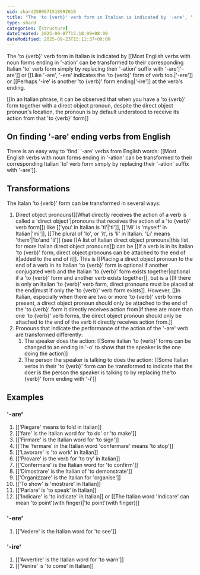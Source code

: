 ```yaml
---
uid: shard2509071518092610
title: "The 'to {verb}' verb form in Italian is indicated by '-are', '-ere' or '-ire' at the verb's ending"
type: shard
categories: [structure]
dateCreated: 2025-09-07T15:18:09+08:00
dateModified: 2025-09-23T15:11:37+08:00
---
```

The 'to {verb}' verb form in Italian is indicated by [[Most English verbs with noun forms ending in '-ation' can be transformed to their corresponding Italian 'to' verb form simply by replacing their '-ation' suffix with '-are'|'-are']] or [[Like '-are', '-ere' indicates the 'to {verb}' form of verb too.|'-ere']] or [[Perhaps '-ire' is another 'to {verb}' form ending|'-ire']] at the verb's ending. 

[[In an Italian phrase, it can be observed that when you have a 'to {verb}' form together with a direct object pronoun, despite the direct object pronoun's location, the pronoun is by default understood to receive its action from that 'to {verb}' form]]
## On finding '-are' ending verbs from English
There is an easy way to 'find' '-are' verbs from English words: [[Most English verbs with noun forms ending in '-ation' can be transformed to their corresponding Italian 'to' verb form simply by replacing their '-ation' suffix with '-are']].

## Transformations
The Italan 'to {verb}' form can be transformed in several ways:

1. Direct object pronouns([[What directly receives the action of a verb is called a 'direct object'|pronouns that receives the action of a 'to {verb}' verb form]]) like [['you' in Italian is 'ti'|'ti']], [['Mi' is 'myself' in Italian|'mi']], [[The plural of 'lo', or 'it', is 'li' in Italian. 'Li' means 'them'|'lo'and 'li']] (see [[A list of Italian direct object pronouns|this list for more Italian direct object pronouns]]) can be [[If a verb is in its Italian 'to {verb}' form, direct object pronouns can be attached to the end of it|added to the end of it]]. This is [[Placing a direct object pronoun to the end of a verb in its Italian 'to {verb}' form is optional if another conjugated verb and the Italian 'to {verb}' form exists together|optional if a 'to {verb}' form and another verb exists together]], but is a [[If there is only an Italian 'to {verb}' verb form, direct pronouns must be placed at the end|must if only the 'to {verb}' verb form exists]]. However, [[In Italian, especially when there are two or more 'to {verb}' verb forms present, a direct object pronoun should only be attached to the end of the 'to {verb}' form it directly receives action from|if there are more than one 'to {verb}' verb forms, the direct object pronoun should only be attached to the end of the verb it directly receives action from.]]
2. Pronouns that indicate the performance of the action of the '-are' verb are transformed differently:
	1. The speaker does the action: [[Some italian 'to {verb}' forms can be changed to an ending in '-o' to show that the speaker is the one doing the action]] 
	2. The person the speaker is talking to does the action: [[Some Italian verbs in their 'to {verb}' form can be transformed to indicate that the doer is the person the speaker is talking to by replacing the'to {verb}' form ending with '-i']]

## Examples
### '-are'
1. [['Piegare' means to fold in Italian]]
2. [['fare' is the Italian word for 'to do' or 'to make']]
3. [['Firmare' is the Italian word for 'to sign']]
4. [[The 'fermare' in the Italian word 'confermare' means 'to stop']]
5. [['Lavorare' is 'to work' in Italian]]
6. [['Provare' is the verb for 'to try' in Italian]]
7. [['Confermare' is the Italian word for 'to confirm']]
8. [['Dimostrare' is the Italian of 'to demonstrate']]
9. [['Organizzare' is the Italian for 'organise']]
10. [['To show' is 'mostrare' in Italian]] 
11. [['Parlare' is 'to speak' in Italian]]
12. [['Indicare' is 'to indicate' in Italian]] or [[The Italian word 'Indicare' can mean 'to point'(with finger)|'to point'(with finger)]]

### '-ere'
1. [['Vedere' is the Italian word for 'to see']]

### '-ire'
1. [['Avvertire' is the Italian word for 'to warn']]
2. [['Venire' is 'to come' in Italian]]